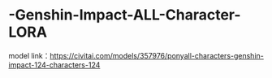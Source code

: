 # -Genshin-Impact-ALL-Character-LORA

model link：https://civitai.com/models/357976/ponyall-characters-genshin-impact-124-characters-124
